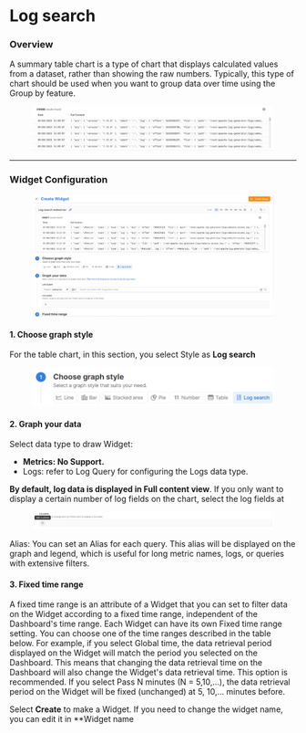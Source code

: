 # Log search

### Overview

A summary table chart is a type of chart that displays calculated values from a dataset, rather than showing the raw numbers. Typically, this type of chart should be used when you want to group data over time using the Group by feature.

<figure><img src="../../../../.gitbook/assets/image (73) (1).png" alt=""><figcaption></figcaption></figure>

***

### Widget Configuration

<figure><img src="../../../../.gitbook/assets/image (74) (1).png" alt=""><figcaption></figcaption></figure>

#### 1. Choose graph style

For the table chart, in this section, you select Style as **Log search**

<figure><img src="../../../../.gitbook/assets/image (75) (1).png" alt="" width="563"><figcaption></figcaption></figure>

#### 2. Graph your data

Select data type to draw Widget:

* **Metrics: No Support.**
* Logs: refer to Log Query for configuring the Logs data type.

**By default, log data is displayed in Full content view**. If you only want to display a certain number of log fields on the chart, select the log fields at

<figure><img src="../../../../.gitbook/assets/image (2) (1) (1) (1) (1) (1) (1) (1) (1) (1) (1) (1) (1) (1) (1) (1) (1) (1) (1) (1) (1) (1) (1) (1) (1) (1) (1) (1).png" alt=""><figcaption></figcaption></figure>

Alias: You can set an Alias for each query. This alias will be displayed on the graph and legend, which is useful for long metric names, logs, or queries with extensive filters.

#### 3. Fixed time range

A fixed time range is an attribute of a Widget that you can set to filter data on the Widget according to a fixed time range, independent of the Dashboard's time range. Each Widget can have its own Fixed time range setting. You can choose one of the time ranges described in the table below. For example, if you select Global time, the data retrieval period displayed on the Widget will match the period you selected on the Dashboard. This means that changing the data retrieval time on the Dashboard will also change the Widget's data retrieval time. This option is recommended. If you select Pass N minutes (N = 5,10,...), the data retrieval period on the Widget will be fixed (unchanged) at 5, 10,... minutes before.

Select **Create** to make a Widget. If you need to change the widget name, you can edit it in \*\*Widget name
